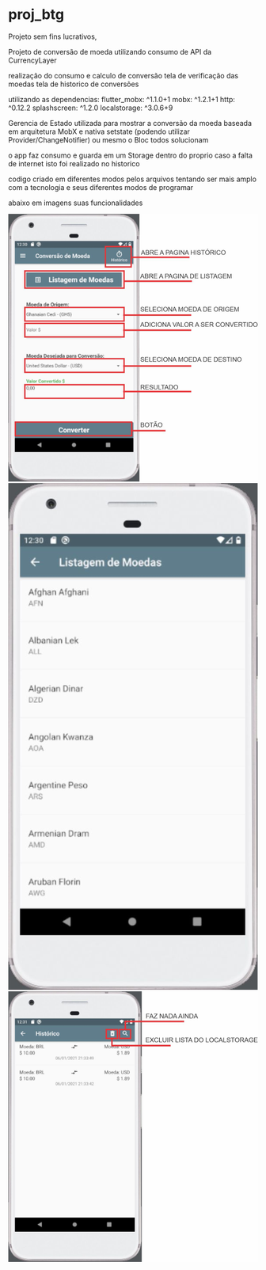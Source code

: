 # proj_btg


Projeto sem fins lucrativos,

Projeto de conversão de moeda utilizando consumo de API da CurrencyLayer

realização do consumo e calculo de conversão 
tela de verificação das moedas 
tela de historico de conversões 

utilizando as dependencias:
  flutter_mobx: ^1.1.0+1
  mobx: ^1.2.1+1
  http: ^0.12.2
  splashscreen: ^1.2.0
  localstorage: ^3.0.6+9

Gerencia de Estado utilizada para mostrar a conversão da moeda
baseada em arquitetura MobX e nativa setstate
(podendo utilizar Provider/ChangeNotifier) ou mesmo o Bloc
todos solucionam 

o app faz consumo e guarda em um Storage dentro do proprio 
caso a falta de internet isto foi realizado no historico 

codigo criado em diferentes modos pelos arquivos tentando
ser mais amplo com a tecnologia e seus diferentes modos 
de programar 

abaixo em imagens suas funcionalidades

![Alt text](assets/images/readme/img1.jpg?raw=true)
![Alt text](assets/images/readme/img2.jpg?raw=true)
![Alt text](assets/images/readme/img3.jpg?raw=true)

